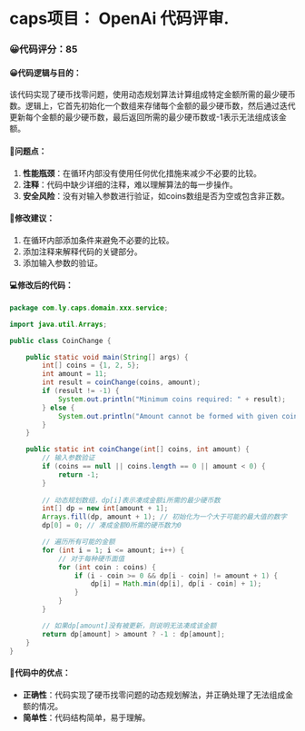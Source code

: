 # caps项目： OpenAi 代码评审.
### 😀代码评分：85
#### 😀代码逻辑与目的：
该代码实现了硬币找零问题，使用动态规划算法计算组成特定金额所需的最少硬币数。逻辑上，它首先初始化一个数组来存储每个金额的最少硬币数，然后通过迭代更新每个金额的最少硬币数，最后返回所需的最少硬币数或-1表示无法组成该金额。

#### 🎯问题点：
1. **性能瓶颈**：在循环内部没有使用任何优化措施来减少不必要的比较。
2. **注释**：代码中缺少详细的注释，难以理解算法的每一步操作。
3. **安全风险**：没有对输入参数进行验证，如coins数组是否为空或包含非正数。

#### 🎯修改建议：
1. 在循环内部添加条件来避免不必要的比较。
2. 添加注释来解释代码的关键部分。
3. 添加输入参数的验证。

#### 💻修改后的代码：
```java
package com.ly.caps.domain.xxx.service;

import java.util.Arrays;

public class CoinChange {

    public static void main(String[] args) {
        int[] coins = {1, 2, 5};
        int amount = 11;
        int result = coinChange(coins, amount);
        if (result != -1) {
            System.out.println("Minimum coins required: " + result);
        } else {
            System.out.println("Amount cannot be formed with given coins.");
        }
    }

    public static int coinChange(int[] coins, int amount) {
        // 输入参数验证
        if (coins == null || coins.length == 0 || amount < 0) {
            return -1;
        }
        
        // 动态规划数组，dp[i]表示凑成金额i所需的最少硬币数
        int[] dp = new int[amount + 1];
        Arrays.fill(dp, amount + 1); // 初始化为一个大于可能的最大值的数字
        dp[0] = 0; // 凑成金额0所需的硬币数为0

        // 遍历所有可能的金额
        for (int i = 1; i <= amount; i++) {
            // 对于每种硬币面值
            for (int coin : coins) {
                if (i - coin >= 0 && dp[i - coin] != amount + 1) {
                    dp[i] = Math.min(dp[i], dp[i - coin] + 1);
                }
            }
        }

        // 如果dp[amount]没有被更新，则说明无法凑成该金额
        return dp[amount] > amount ? -1 : dp[amount];
    }
}
```

#### 🤍代码中的优点：
- **正确性**：代码实现了硬币找零问题的动态规划解法，并正确处理了无法组成金额的情况。
- **简单性**：代码结构简单，易于理解。